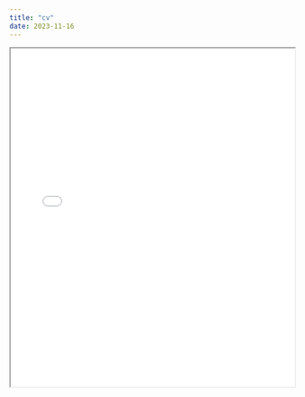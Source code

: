 ```yaml
---
title: "cv"
date: 2023-11-16
---
```

<iframe src="/fullCV.pdf" width="100%" height="600px"></iframe>

